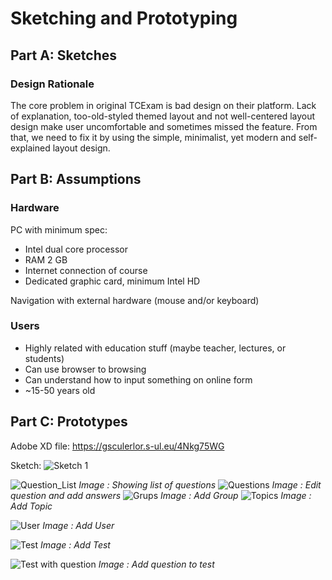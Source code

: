 # Sketching and Prototyping

## Part A: Sketches

### Design Rationale

The core problem in original TCExam is bad design on their platform. Lack of explanation, too-old-styled themed layout and not well-centered layout design make user uncomfortable and sometimes missed the feature. From that, we need to fix it by using the simple, minimalist, yet modern and self-explained layout design.

## Part B: Assumptions

### Hardware

PC with minimum spec:

- Intel dual core processor
- RAM 2 GB
- Internet connection of course
- Dedicated graphic card, minimum Intel HD

Navigation with external hardware (mouse and/or keyboard)

### Users

- Highly related with education stuff (maybe teacher, lectures, or students)
- Can use browser to browsing 
- Can understand how to input something on online form
- ~15-50 years old

## Part C: Prototypes

Adobe XD file: https://gsculerlor.s-ul.eu/4Nkg75WG

Sketch:
![Sketch 1](/assets/prototype/sketch1.jpg)

![Question_List](/assets/prototype/ganen/List%20of%20questions.png)
*Image : Showing list of questions*
![Questions](/assets/prototype/ganen/Edit%20Question.png)
*Image : Edit question and add answers*
![Grups](/assets/prototype/ganen/Group%20Management.png)
*Image : Add Group*
![Topics](/assets/prototype/ganen/Topics%20Management.png)
*Image : Add Topic*

![User](/assets/prototype/ganen/User%20Management.png)
*Image : Add User*

![Test](/assets/prototype/ganen/Test%20Management.png)
*Image : Add Test*

![Test with question](/assets/prototype/ganen/Test%20Management%20%2D%80%93%20with%20answer.png)
*Image : Add question to test*
